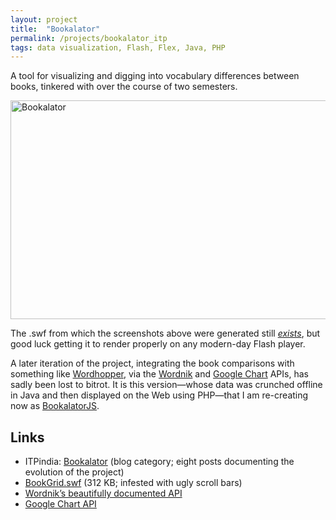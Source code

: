 ```yaml
---
layout: project
title:  "Bookalator"
permalink: /projects/bookalator_itp
tags: data visualization, Flash, Flex, Java, PHP
---
```


A tool for visualizing and digging into vocabulary differences between books, tinkered with over the course of two semesters.

<a data-flickr-embed="true"  href="https://www.flickr.com/photos/indiamos/albums/72157667856834299" title="Bookalator"><img src="https://farm4.staticflickr.com/3310/3482314469_b1af2d9c18_z.jpg?zz&#x3D;1" width="640" height="350" alt="Bookalator"></a><script async src="//embedr.flickr.com/assets/client-code.js" charset="utf-8"></script>

The .swf from which the screenshots above were generated still [_exists_](/assets/BookGrid.swf "BookGrid.swf, 312 KB"), but good luck getting it to render properly on any modern-day Flash player.

A later iteration of the project, integrating the book comparisons with something like [Wordhopper](/projects/wordhopper.html), via the [Wordnik](http://developer.wordnik.com/) and [Google Chart](https://developers.google.com/chart/) APIs, has sadly been lost to bitrot. It is this version—whose data was crunched offline in Java and then displayed on the Web using PHP—that I am re-creating now as [BookalatorJS](/projects/bookalator_js.html).

## Links

-   ITPindia: [Bookalator](http://itp.indiamos.com/blog/category/bookalator/) (blog category; eight posts documenting the evolution of the project)
-   [BookGrid.swf](/assets/BookGrid.swf) (312 KB; infested with ugly scroll bars)
-   [Wordnik’s beautifully documented API](http://developer.wordnik.com/)
-   [Google Chart API](https://developers.google.com/chart/)
